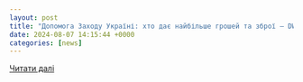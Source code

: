 ```yaml
---
layout: post
title: "Допомога Заходу Україні: хто дає найбільше грошей та зброї – DW – 07.08.2024"
date: 2024-08-07 14:15:44 +0000
categories: [news]
---
```


[Читати далі](https://www.dw.com/uk/dopomoga-zahodu-ukraini-hto-dae-najbilse-grosej-ta-zbroi/a-69876174)
